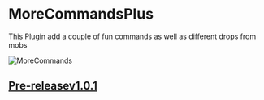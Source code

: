 # MoreCommandsPlus
This Plugin add a couple of fun commands as well as different drops from mobs


![MoreCommands](https://user-images.githubusercontent.com/86152224/161827987-48399567-7884-49ea-9d07-e26cede10b5f.png)

## [Pre-releasev1.0.1](https://github.com/PugLord06/MoreCommandsPlus/releases/download/v1.0.1/MoreCommandsPlus-1.0-SNAPSHOT.jar)

